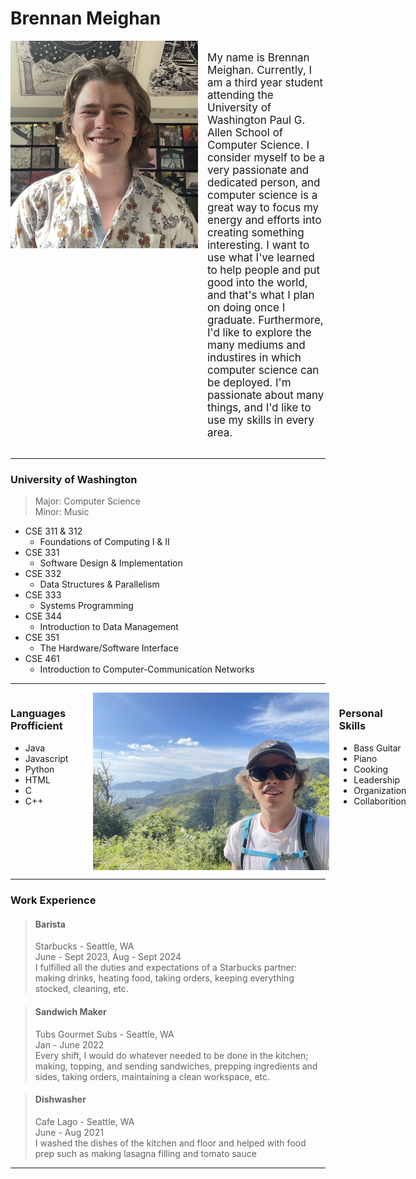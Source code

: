 # Brennan Meighan

<div style="display: flex; align-items: flex-start;">

  <img src="headshot.jpg" alt="Description" style="width: 300px; margin-right: 15px"/>

  <p style="font-size: 17px">
    My name is Brennan Meighan. Currently, I am a third year student attending the University of Washington Paul G. Allen School of Computer Science. I consider myself to be a very passionate and dedicated person, and computer science is a great way to focus my energy and efforts into creating something interesting. I want to use what I've learned to help people and put good into the world, and that's what I plan on doing once I graduate. Furthermore, I'd like to explore the many mediums and industires in which computer science can be deployed. I'm passionate about many things, and I'd like to use my skills in every area.
  </p>

</div>

------  

### University of Washington
> Major: Computer Science  
> Minor: Music
+ CSE 311 & 312
    + Foundations of Computing I & II
+ CSE 331
    + Software Design & Implementation
+ CSE 332
    + Data Structures & Parallelism
+ CSE 333
    + Systems Programming
+ CSE 344
    + Introduction to Data Management
+ CSE 351
    + The Hardware/Software Interface
+ CSE 461
    + Introduction to Computer-Communication Networks

------

<div style="display: flex; justify-content: space-between;">

  <div style="margin-right:40px;">
    <h3>Languages Profficient</h3>
    <ul>
      <li>Java</li>
      <li>Javascript</li>
      <li>Python</li>
      <li>HTML</li>
      <li>C</li>
      <li>C++</li>
    </ul>
  </div>

  <img src="hiking.jpg" alt="Description" style="width: 378px; height: 284px; margin-right: 15px"/>

  <div>
    <h3>Personal Skills</h3>
    <ul>
      <li>Bass Guitar</li>
      <li>Piano</li>
      <li>Cooking</li>
      <li>Leadership</li>
      <li>Organization</li>
      <li>Collaborition</li>
    </ul>
  </div>

</div>

------

### Work Experience
> #### Barista
> Starbucks - Seattle, WA  
> June - Sept 2023, Aug - Sept 2024  
> I fulfilled all the duties and expectations of a Starbucks partner: making drinks, heating food, taking orders, keeping everything stocked, cleaning, etc.

> #### Sandwich Maker
> Tubs Gourmet Subs - Seattle, WA  
> Jan - June 2022  
> Every shift, I would do whatever needed to be done in the kitchen; making, topping, and sending sandwiches, prepping ingredients and sides, taking orders, maintaining a clean workspace, etc.

> #### Dishwasher
> Cafe Lago - Seattle, WA  
> June - Aug 2021  
> I washed the dishes of the kitchen and floor and helped with food prep such as making lasagna filling and tomato sauce

------
